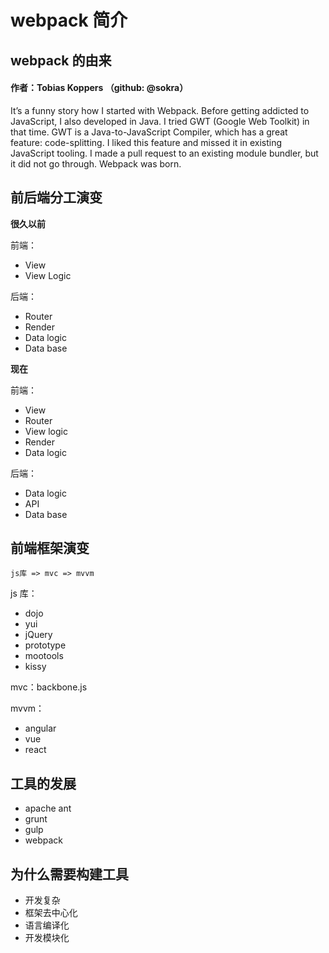 # webpack 简介

## webpack 的由来

#### 作者：Tobias Koppers （github: @sokra）

It’s a funny story how I started with Webpack. Before getting addicted to JavaScript, I also developed in Java. I tried GWT (Google Web Toolkit) in that time. GWT is a Java-to-JavaScript Compiler, which has a great feature: code-splitting. I liked this feature and missed it in existing JavaScript tooling. I made a pull request to an existing module bundler, but it did not go through. Webpack was born.

## 前后端分工演变

**很久以前**

前端：

- View
- View Logic

后端：

- Router
- Render
- Data logic
- Data base

**现在**

前端：

- View
- Router
- View logic
- Render
- Data logic

后端：

- Data logic
- API
- Data base

## 前端框架演变

`js库 => mvc => mvvm`

js 库：

- dojo
- yui
- jQuery
- prototype
- mootools
- kissy

mvc：backbone.js

mvvm：

- angular
- vue
- react

## 工具的发展

- apache ant
- grunt
- gulp
- webpack

## 为什么需要构建工具

- 开发复杂
- 框架去中心化
- 语言编译化
- 开发模块化
